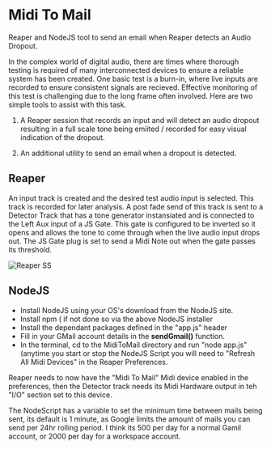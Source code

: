 # Midi To Mail
Reaper and NodeJS tool to send an email when Reaper detects an Audio Dropout. 

In the complex world of digital audio, there are times where thorough testing is required of many interconnected devices to ensure a reliable system has been created. One basic test is a burn-in, where live inputs are recorded to ensure consistent signals are recieved. Effective monitoring of this test is challenging due to the long frame often involved. Here are two simple tools to assist with this task.

1. A Reaper session that records an input and will detect an audio dropout resulting in a full scale tone being emiited / recorded for easy visual indication of the dropout. 

1. An additional utility to send an email when a dropout is detected. 

## Reaper
An input track is created and the desired test audio input is selected. This track is recorded for later analysis. A post fade send of this track is sent to a Detector Track that has a tone generator instansiated and is connected to the Left Aux input of a JS Gate. This gate is configured to be inverted so it opens and allows the tone to come through when the live audio input drops out. The JS Gate plug is set to send a Midi Note out when the gate passes its threshold.

![Reaper SS](https://user-images.githubusercontent.com/44496093/110736698-3b76d380-8280-11eb-95a0-ef50f0d8bcfa.png)


## NodeJS
* Install NodeJS using your OS's download from the NodeJS site. 
* Install npm ( if not done so via the above NodeJS installer
* Install the dependant packages defined in the "app.js" header
* Fill in your GMail account details in the **sendGmail()** function.
* In the terminal, cd to the MidiToMail directory and run "node app.js" (anytime you start or stop the NodeJS Script you will need to "Refresh All Midi Devices" in the Reaper Preferences.

Reaper needs to now have the "Midi To Mail" Midi device enabled in the preferences, then the Detector track needs its Midi Hardware output in teh "I/O" section set to this device. 

The NodeScript has a variable to set the minimum time between mails being sent, its default is 1 minute, as Google limits the amount of mails you can send per 24hr rolling period. I think its 500 per day for a normal Gamil account, or 2000 per day for a workspace account.
